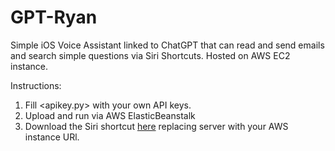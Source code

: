 # GPT-Ryan
Simple iOS Voice Assistant linked to ChatGPT that can read and send emails and search simple questions via Siri Shortcuts. Hosted on AWS EC2 instance.

Instructions:
1. Fill <apikey.py> with your own API keys.
2. Upload and run via AWS ElasticBeanstalk
3. Download the Siri shortcut [here](https://www.icloud.com/shortcuts/25b658d498534215a503628c7bd81fc2) replacing server with your AWS instance URl.
